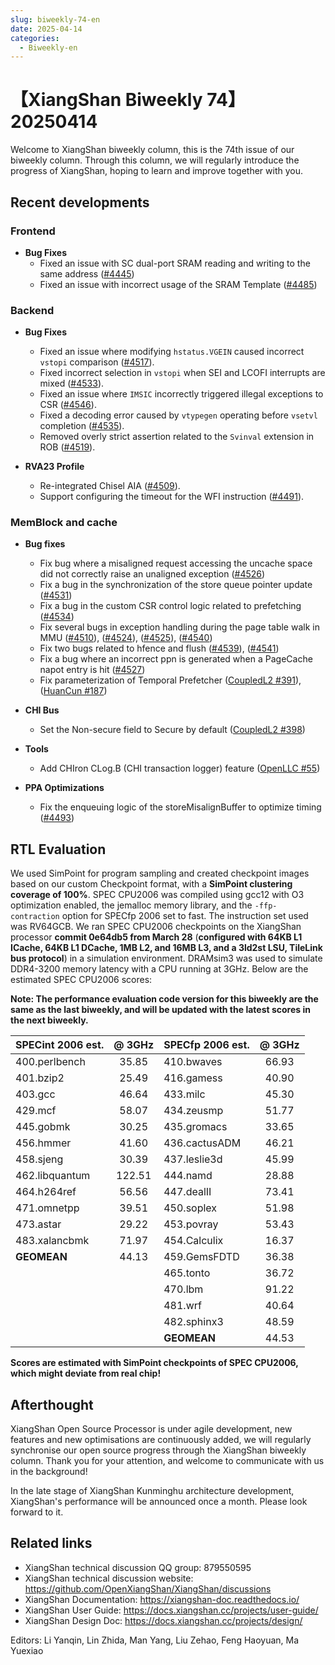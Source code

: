 ```yaml
---
slug: biweekly-74-en
date: 2025-04-14
categories:
  - Biweekly-en
---
```


# 【XiangShan Biweekly 74】20250414

Welcome to XiangShan biweekly column, this is the 74th issue of our biweekly column. Through this column, we will regularly introduce the progress of XiangShan, hoping to learn and improve together with you.

<!-- more -->
## Recent developments

### Frontend

- **Bug Fixes**
    - Fixed an issue with SC dual-port SRAM reading and writing to the same address ([#4445](https://github.com/OpenXiangShan/XiangShan/pull/4445))
    - Fixed an issue with incorrect usage of the SRAM Template ([#4485](https://github.com/OpenXiangShan/XiangShan/pull/4485))

### Backend

- **Bug Fixes**
    - Fixed an issue where modifying `hstatus.VGEIN` caused incorrect `vstopi` comparison ([#4517](https://github.com/OpenXiangShan/XiangShan/pull/4517)).
    - Fixed incorrect selection in `vstopi` when SEI and LCOFI interrupts are mixed ([#4533](https://github.com/OpenXiangShan/XiangShan/pull/4533)).
    - Fixed an issue where `IMSIC` incorrectly triggered illegal exceptions to CSR ([#4546](https://github.com/OpenXiangShan/XiangShan/pull/4546)).
    - Fixed a decoding error caused by `vtypegen` operating before `vsetvl` completion ([#4535](https://github.com/OpenXiangShan/XiangShan/pull/4535)).
    - Removed overly strict assertion related to the `Svinval` extension in ROB ([#4519](https://github.com/OpenXiangShan/XiangShan/pull/4519)).

- **RVA23 Profile**
    - Re-integrated Chisel AIA ([#4509](https://github.com/OpenXiangShan/XiangShan/pull/4509)).
    - Support configuring the timeout for the WFI instruction ([#4491](https://github.com/OpenXiangShan/XiangShan/pull/4491)).

### MemBlock and cache

- **Bug fixes**
    - Fix bug where a misaligned request accessing the uncache space did not correctly raise an unaligned exception ([#4526](https://github.com/OpenXiangShan/XiangShan/pull/4526))
    - Fix a bug in the synchronization of the store queue pointer update ([#4531](https://github.com/OpenXiangShan/XiangShan/pull/4531))
    - Fix a bug in the custom CSR control logic related to prefetching ([#4534](https://github.com/OpenXiangShan/XiangShan/pull/4534))
    - Fix several bugs in exception handling during the page table walk in MMU ([#4510](https://github.com/OpenXiangShan/XiangShan/pull/4510)), ([#4524](https://github.com/OpenXiangShan/XiangShan/pull/4524)), ([#4525](https://github.com/OpenXiangShan/XiangShan/pull/4525)), ([#4540](https://github.com/OpenXiangShan/XiangShan/pull/4540))
    - Fix two bugs related to hfence and flush ([#4539](https://github.com/OpenXiangShan/XiangShan/pull/4539)), ([#4541](https://github.com/OpenXiangShan/XiangShan/pull/4541))
    - Fix a bug where an incorrect ppn is generated when a PageCache napot entry is hit ([#4527](https://github.com/OpenXiangShan/XiangShan/pull/4527))
    - Fix parameterization of Temporal Prefetcher ([CoupledL2 #391](https://github.com/OpenXiangShan/CoupledL2/pull/391)), ([HuanCun #187](https://github.com/OpenXiangShan/HuanCun/pull/187))

- **CHI Bus**
    - Set the Non-secure field to Secure by default ([CoupledL2 #398](https://github.com/OpenXiangShan/CoupledL2/pull/398))

- **Tools**
    - Add CHIron CLog.B (CHI transaction logger) feature ([OpenLLC #55](https://github.com/OpenXiangShan/OpenLLC/pull/55))


- **PPA Optimizations**
    - Fix the enqueuing logic of the storeMisalignBuffer to optimize timing ([#4493](https://github.com/OpenXiangShan/XiangShan/pull/4493))

## RTL Evaluation

We used SimPoint for program sampling and created checkpoint images based on our custom Checkpoint format, with a **SimPoint clustering coverage of 100%**. SPEC CPU2006 was compiled using gcc12 with O3 optimization enabled, the jemalloc memory library, and the `-ffp-contraction` option for SPECfp 2006 set to fast. The instruction set used was RV64GCB. We ran SPEC CPU2006 checkpoints on the XiangShan processor **commit 0e64db5 from March 28** (**configured with 64KB L1 ICache, 64KB L1 DCache, 1MB L2, and 16MB L3, and a 3ld2st LSU, TileLink bus protocol**) in a simulation environment. DRAMsim3 was used to simulate DDR4-3200 memory latency with a CPU running at 3GHz. Below are the estimated SPEC CPU2006 scores:

**Note: The performance evaluation code version for this biweekly are the same as the last biweekly, and will be updated with the latest scores in the next biweekly.**

| SPECint 2006 est. | @ 3GHz | SPECfp 2006 est. | @ 3GHz |
| :---------------- | :----: | :--------------- | :----: |
| 400.perlbench     | 35.85  | 410.bwaves       | 66.93  |
| 401.bzip2         | 25.49  | 416.gamess       | 40.90  |
| 403.gcc           | 46.64  | 433.milc         | 45.30  |
| 429.mcf           | 58.07  | 434.zeusmp       | 51.77  |
| 445.gobmk         | 30.25  | 435.gromacs      | 33.65  |
| 456.hmmer         | 41.60  | 436.cactusADM    | 46.21  |
| 458.sjeng         | 30.39  | 437.leslie3d     | 45.99  |
| 462.libquantum    | 122.51 | 444.namd         | 28.88  |
| 464.h264ref       | 56.56  | 447.dealII       | 73.41  |
| 471.omnetpp       | 39.51  | 450.soplex       | 51.98  |
| 473.astar         | 29.22  | 453.povray       | 53.43  |
| 483.xalancbmk     | 71.97  | 454.Calculix     | 16.37  |
| **GEOMEAN**       | 44.13  | 459.GemsFDTD     | 36.38  |
|                   |        | 465.tonto        | 36.72  |
|                   |        | 470.lbm          | 91.22  |
|                   |        | 481.wrf          | 40.64  |
|                   |        | 482.sphinx3      | 48.59  |
|                   |        | **GEOMEAN**      | 44.53  |

**Scores are estimated with SimPoint checkpoints of SPEC CPU2006, which might deviate from real chip!**

## Afterthought

XiangShan Open Source Processor is under agile development, new features and new optimisations are continuously added, we will regularly synchronise our open source progress through the XiangShan biweekly column. Thank you for your attention, and welcome to communicate with us in the background!

In the late stage of XiangShan Kunminghu architecture development, XiangShan's performance will be announced once a month. Please look forward to it.

## Related links

- XiangShan technical discussion QQ group: 879550595
- XiangShan technical discussion website: https://github.com/OpenXiangShan/XiangShan/discussions
- XiangShan Documentation: https://xiangshan-doc.readthedocs.io/
- XiangShan User Guide: https://docs.xiangshan.cc/projects/user-guide/
- XiangShan Design Doc: https://docs.xiangshan.cc/projects/design/

Editors: Li Yanqin, Lin Zhida, Man Yang, Liu Zehao, Feng Haoyuan, Ma Yuexiao
